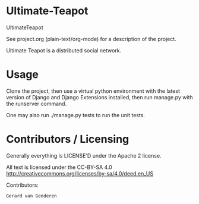# Ultimate-Teapot
UltimateTeapot

See project.org (plain-text/org-mode) for a description of the project.

Ultimate Teapot is a distributed social network.

Usage
=====
Clone the project, then use a virtual python environment with the latest version of Django and Django Extensions installed, then run manage.py with the runserver command.

One may also run ./manage.py tests to run the unit tests.


Contributors / Licensing
========================

Generally everything is LICENSE'D under the Apache 2 license.

All text is licensed under the CC-BY-SA 4.0 http://creativecommons.org/licenses/by-sa/4.0/deed.en_US

Contributors:

    Gerard van Genderen
    
